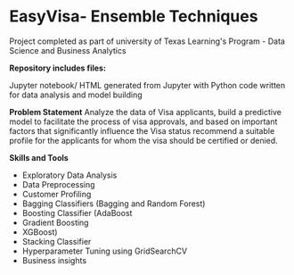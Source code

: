 
# EasyVisa-  Ensemble Techniques


Project completed as part of university of Texas Learning's Program - Data Science and Business Analytics

**Repository includes  files:**

Jupyter notebook/ HTML generated from Jupyter with Python code written for data analysis and model building

**Problem Statement**
Analyze the data of Visa applicants, build a predictive model to facilitate the process of visa approvals, and based on important factors that significantly influence the Visa status recommend a suitable profile for the applicants for whom the visa should be certified or denied.

**Skills and Tools**

 - Exploratory Data Analysis  
  - Data Preprocessing
  - Customer Profiling
  - Bagging Classifiers (Bagging and Random Forest)
  - Boosting Classifier (AdaBoost
  - Gradient Boosting
  - XGBoost)
  - Stacking Classifier
  - Hyperparameter Tuning using GridSearchCV
  - Business insights

